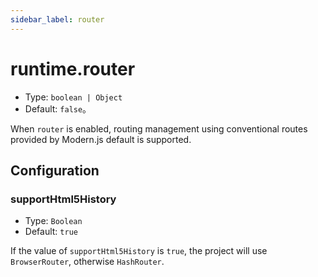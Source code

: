 ```yaml
---
sidebar_label: router
---
```


# runtime.router

* Type: `boolean | Object`
* Default: `false`。

When `router` is enabled, routing management using conventional routes provided by Modern.js default is supported.

## Configuration

### supportHtml5History

* Type: `Boolean`
* Default: `true`

If the value of `supportHtml5History` is `true`, the project will use `BrowserRouter`, otherwise `HashRouter`.
